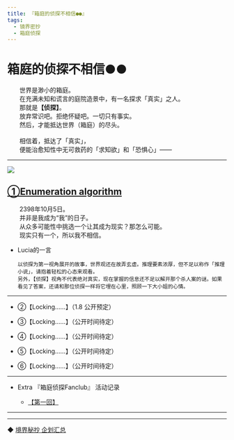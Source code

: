 ```yaml
---
title: 『箱庭的侦探不相信●●』
tags:
  - 镜界密抄
  - 箱庭侦探
---
```


# 箱庭的侦探不相信●●



&emsp;&emsp;世界是渺小的箱庭。<br>
&emsp;&emsp;在充满未知和谎言的庭院造景中，有一名探求「真实」之人。<br>
&emsp;&emsp;那就是<b>【侦探】</b>。<br>
&emsp;&emsp;放弃常识吧。拒绝怀疑吧。一切只有事实。<br>
&emsp;&emsp;然后，才能抵达世界（箱庭）的尽头。<br>
<br>
&emsp;&emsp;相信着，抵达了「真实」，<br>
&emsp;&emsp;便能治愈知性中无可救药的「求知欲」和「恐惧心」——<br>

---

![](https://i.loli.net/2020/10/29/Il2w3XWgsGthnLP.jpg)

## [①Enumeration algorithm](https://luciasnote.space/_posts/2020-10-31-%E7%AE%B1%E4%BE%A61%E7%9B%AE%E5%BD%95/)

&emsp;&emsp;2398年10月5日。<br>
&emsp;&emsp;并非是我成为“我”的日子。<br>
&emsp;&emsp;从众多可能性中挑选一个让其成为现实？那怎么可能。<br>
&emsp;&emsp;现实只有一个，所以我不相信。<br>


  - Lucia的一言

        以侦探为第一视角展开的故事，世界观还在故弄玄虚。推理要素浓厚，但不足以称作「推理小说」，请抱着轻松的心态来观看。
        另外，【侦探】视角不代表绝对真实，现在掌握的信息还不足以解开那个杀人案的谜。如果看见了答案，还请和那位侦探一样将它埋在心里，照顾一下大小姐的心情。

---

- ②【Locking……】（1.8 公开预定）<br>

- ③【Locking……】（公开时间待定）<br>

- ④【Locking……】（公开时间待定）<br>

- ⑤【Locking……】（公开时间待定）<br>

- ⑥【Locking……】（公开时间待定）<br>

---

- Extra 『箱庭侦探Fanclub』 活动记录

    - [【第一回】](https://rukarucia.github.io/_posts/2020-10-30-%E7%AE%B1FC1/)

---
---

◆ [境界秘抄 企划汇总](https://luciasnote.space/_posts/2020-12-24-%E9%95%9C%E5%AF%86/)


